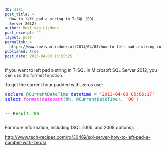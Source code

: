 ```yaml
---
ID: 3181
post_title: >
  How to left pad a string in T-SQL (SQL
  Server 2012)
author: Roel van Lisdonk
post_excerpt: ""
layout: post
permalink: >
  https://www.roelvanlisdonk.nl/2013/04/03/how-to-left-pad-a-string-in-t-sql-sql-server-2012/
published: true
post_date: 2013-04-03 13:55:25
---
```

<p>If you want to left pad a string in T-SQL in Microsoft SQL Server 2012, you can use the format function:</p>  <p>To get the current hour padded with, zeros use:</p>  <pre class="code"><span style="color: blue">declare </span><span style="color: teal">@CurrentDateTime </span><span style="color: blue">datetime </span><span style="color: gray">= </span><span style="color: red">'2013-04-03 05:06:17'
</span><span style="color: blue">select </span><span style="color: magenta">format</span><span style="color: gray">(</span><span style="color: magenta">datepart</span><span style="color: gray">(</span><span style="color: teal">hh</span><span style="color: gray">, </span><span style="color: teal">@CurrentDateTime</span><span style="color: gray">), </span><span style="color: red">'00'</span><span style="color: gray">)

</span><span style="color: green">-- Result: 05
</span></pre>

<p>For more information, including (SQL 2005, and 2008 options):</p>

<p><a href="http://www.tech-recipes.com/rx/30469/sql-server-how-to-left-pad-a-number-with-zeros/">http://www.tech-recipes.com/rx/30469/sql-server-how-to-left-pad-a-number-with-zeros/</a></p>
